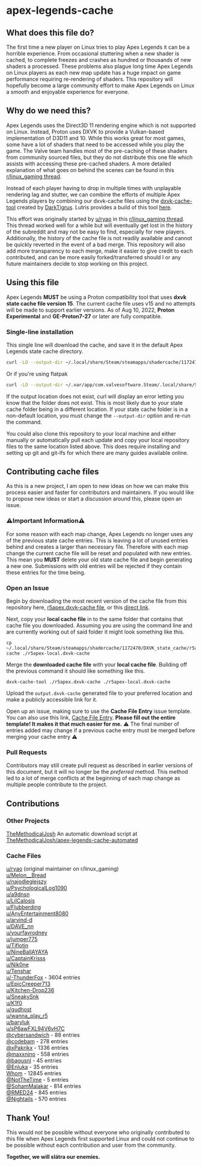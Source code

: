 # apex-legends-cache

## What does this file do?
The first time a new player on Linux tries to play Apex Legends it can be a horrible experience. From occasional stuttering when a new shader is cached, to complete freezes and crashes as hundred or thousands of new shaders a processed. These problems also plague long time Apex Legends on Linux players as each new map update has a huge impact on game performance requiring re-rendering of shaders. This repository will hopefully become a large community effort to make Apex Legends on Linux a smooth and enjoyable experience for everyone.

## Why do we need this?
Apex Legends uses the Direct3D 11 rendering engine which is not supported on Linux. Instead, Proton uses DXVK to provide a Vulkan-based implementation of D3D11 and 10. While this works great for most games, some have a lot of shaders that need to be accessed while you play the game. The Valve team handles most of the pre-caching of these shaders from community sourced files, but they do not distribute this one file which assists with accessing these pre-cached shaders. A more detailed explanation of what goes on behind the scenes can be found in this [r/linux\_gaming thread](https://www.reddit.com/r/linux_gaming/comments/t5xrho/comment/hz8bae5/).

Instead of each player having to drop in multiple times with unplayable rendering lag and stutter, we can combine the efforts of multiple Apex Legends players by combining our dxvk-cache files using the [dxvk-cache-tool](https://github.com/DarkTigrus/dxvk-cache-tool) created by [DarkTigrus](https://github.com/DarkTigrus). Lutris provides a build of this tool [here](https://lutris.nyc3.cdn.digitaloceanspaces.com/games/overwatch/merge-tool.tar.xz).

This effort was originally started by [u/ryao](https://www.reddit.com/user/ryao/) in this [r/linux\_gaming thread](https://www.reddit.com/r/linux_gaming/comments/t5xrho/dxvk_state_cache_for_fixing_stutter_in_apex/). This thread worked well for a while but will eventually get lost in the history of the subreddit and may not be easy to find, especially for new players. Additionally, the history of the cache file is not readily available and cannot be quickly reverted in the event of a bad merge. This repository will also add more transparency to each merge, make it easier to give credit to each contributed, and can be more easily forked/transferred should I or any future maintainers decide to stop working on this project.

## Using this file

Apex Legends __MUST__ be using a Proton compatibility tool that uses __dxvk state cache file version 15__. The current cache file uses v15 and no attempts will be made to support earlier versions. As of Aug 10, 2022, __Proton Experimental__ and __GE-Proton7-27__ or later are fully compatible.

### Single-line installation

This single line will download the cache, and save it in the default Apex Legends state cache directory.

```sh
curl -LO --output-dir ~/.local/share/Steam/steamapps/shadercache/1172470/DXVK_state_cache/ https://github.com/bcook254/apex-legends-cache/raw/main/r5apex.dxvk-cache
```

Or if you're using flatpak

```sh
curl -LO --output-dir ~/.var/app/com.valvesoftware.Steam/.local/share/Steam/steamapps/shadercache/1172470/DXVK_state_cache/ https://github.com/bcook254/apex-legends-cache/raw/main/r5apex.dxvk-cache
```

If the output location does not exist, curl will display an error letting you know that the folder does not exist. This is most likely due to your state cache folder being in a different location. If your state cache folder is in a non-default location, you must change the `--output-dir` option and re-run the command.

You could also clone this repository to your local machine and either manually or automatically pull each update and copy your local repository files to the same location listed above. This does require installing and setting up git and git-lfs for which there are many guides available online.

## Contributing cache files
As this is a new project, I am open to new ideas on how we can make this process easier and faster for contributors and maintainers. If you would like to propose new ideas or start a discussion around this, please open an issue.

### ⚠️Important Information⚠️
For some reason with each map change, Apex Legends no longer uses any of the previous state cache entries. This is leaving a lot of unused entries behind and creates a larger than necessary file. Therefore with each map change the current cache file will be reset and populated with new entries. This mean you __MUST__ delete your old state cache file and begin generating a new one. Submissions with old entries will be rejected if they contain these entries for the time being.

### Open an Issue
Begin by downloading the most recent version of the cache file from this repository here, [r5apex.dxvk-cache file](https://github.com/bcook254/apex-legends-cache/blob/main/r5apex.dxvk-cache), or this [direct link](https://github.com/bcook254/apex-legends-cache/raw/main/r5apex.dxvk-cache).

Next, copy your __local cache file__ in to the same folder that contains that cache file you downloaded. Assuming you are using the command line and are currently working out of said folder it might look something like this.

    cp ~/.local/share/Steam/steamapps/shadercache/1172470/DXVK_state_cache/r5apex.dxvk-cache ./r5apex-local.dxvk-cache

Merge the __downloaded cache file__ with your __local cache file__. Building off the previous command it should like something like this.

    dxvk-cache-tool ./r5apex.dxvk-cache ./r5apex-local.dxvk-cache

Upload the `output.dxvk-cache` generated file to your preferred location and make a publicly accessible link for it.

Open up an issue, making sure to use the __Cache File Entry__ issue template. You can also use this link, [Cache File Entry](https://github.com/bcook254/apex-legends-cache/issues/new?assignees=&labels=cache-entry&template=cache-file-entry.md&title=). __Please fill out the entire template! It makes it that much easier for me.__ ⚠️ The final number of entries added may change if a previous cache entry must be merged before merging your cache entry ⚠️

### Pull Requests
Contributors may still create pull request as described in earlier versions of this document, but it will no longer be the _preferred_ method. This method led to a lot of merge conflicts at the beginning of each map change as multiple people contribute to the project.

## Contributions
### Other Projects
[TheMethodicalJosh](https://github.com/TheMethodicalJosh) An automatic download script at [TheMethodicalJosh/apex-legends-cache-automated](https://github.com/TheMethodicalJosh/apex-legends-cache-automated)  

### Cache Files
[u/ryao](https://www.reddit.com/u/ryao/) (original maintainer on r/linux_gaming)  
[u/Melon__Bread](https://www.reddit.com/u/Melon__Bread/)  
[u/najodleglejszy](https://www.reddit.com/u/najodleglejszy/)  
[u/PsychologicalLog1090](https://www.reddit.com/u/PsychologicalLog1090/)  
[u/a9dnsn](https://www.reddit.com/u/a9dnsn/)  
[u/LilCalosis](https://www.reddit.com/u/LilCalosis/)  
[u/Flubberding](https://www.reddit.com/u/Flubberding/)  
[u/AnyEntertainment8080](https://www.reddit.com/u/AnyEntertainment8080/)  
[u/arvind-d](https://www.reddit.com/u/arvind-d/)  
[u/DAVE_nn](https://www.reddit.com/u/DAVE_nn/)  
[u/yourfavrodney](https://www.reddit.com/u/yourfavrodney/)  
[u/jumper775](https://www.reddit.com/u/jumper775/)  
[u/Tiflotin](https://www.reddit.com/u/Tiflotin/)  
[u/NineBallAYAYA](https://www.reddit.com/u/NineBallAYAYA/)  
[u/CaptainKrisss](https://www.reddit.com/u/CaptainKrisss/)  
[u/Nik0ne](https://www.reddit.com/u/Nik0ne/)  
[u/Tenshar](https://www.reddit.com/u/Tenshar/)  
[u/-ThunderFox](https://www.reddit.com/u/-ThunderFox/) - 3604 entries  
[u/EpicCreeper713](https://www.reddit.com/u/EpicCreeper713/)  
[u/Kitchen-Drop236](https://www.reddit.com/u/Kitchen-Drop236/)  
[u/SneakySnk](https://www.reddit.com/u/SneakySnk/)  
[u/K1f0](https://www.reddit.com/u/K1f0/)  
[u/gudhost](https://www.reddit.com/u/gudhost/)  
[u/wanna_play_r5](https://www.reddit.com/u/wanna_play_r5/)  
[u/baryluk](https://www.reddit.com/u/baryluk/)  
[u/sP6awFXL94V6vH7C](https://www.reddit.com/u/sP6awFXL94V6vH7C/)  
[@cybersandwich](https://github.com/cybersandwich) - 88 entries  
[@codebam](https://github.com/codebam) - 278 entries  
[@xPakrikx](https://github.com/xPakrikx) - 1336 entries  
[@maxxnino](https://github.com/maxxnino) - 558 entries  
[@bagusnl](https://github.com/bagusnl) - 45 entries  
[@Enluka](https://github.com/Enluka) - 35 entries  
[Whom](https://blithefem.me) - 12845 entries  
[@NotTheTime](https://github.com/NotTheTime) - 5 entries  
[@SohamMalakar](https://github.com/SohamMalakar) - 814 entries  
[@RMED24](https://github.com/RMED24) - 845 entries  
[@Nightails](https://github.com/Nightails) - 570 entries  

## Thank You!
This would not be possible without everyone who originally contributed to this file when Apex Legends first supported Linux and could not continue to be possible without each contribution and user from the community.

__Together, we will slátra our enemies.__
